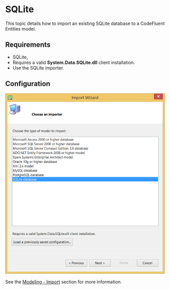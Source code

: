 # SQLite

This topic details how to import an existing SQLite database to a CodeFluent Entities model.

## Requirements

* SQLite,
* Requires a valid **System.Data.SQLite.dll** client installation.
* Use the SQLite importer.


## Configuration

![](img/sqlite-importer-01.png)

See the [Modeling - Import](../modeling/import.md) section for more information.
